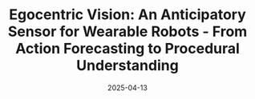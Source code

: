 ---
title: "Egocentric Vision: An Anticipatory Sensor for Wearable Robots - From Action Forecasting to Procedural Understanding"
date: 2025-04-13
draft: false
when: "23 May 2025"
slides_url: "http://antoninofurnari.it/downloads/talks/ehm_icra25.pdf"
venue: "Enhancing human mobility: From computer vision-based motion tracking to wearable assistive robot control"
venue_uel: "https://sites.google.com/andrew.cmu.edu/icra2025-vision-wearable-robot"
---